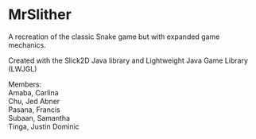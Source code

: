 # MrSlither
A recreation of the classic Snake game but with expanded game mechanics.

Created with the Slick2D Java library and Lightweight Java Game Library (LWJGL)

Members: <br>
Amaba, Carlina<br>
Chu, Jed Abner<br>
Pasana, Francis<br>
Subaan, Samantha<br>
Tinga, Justin Dominic
